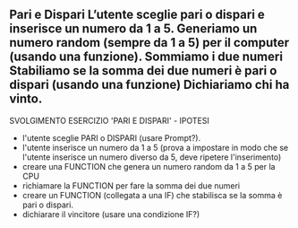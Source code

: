 Pari e Dispari
L’utente sceglie pari o dispari e inserisce un numero da 1 a 5.
Generiamo un numero random (sempre da 1 a 5) per il computer (usando una funzione).
Sommiamo i due numeri
Stabiliamo se la somma dei due numeri è pari o dispari (usando una funzione)
Dichiariamo chi ha vinto.
-------------------------------------------------------------
SVOLGIMENTO ESERCIZIO 'PARI E DISPARI' - IPOTESI

- l'utente sceglie PARI o DISPARI (usare Prompt?).
- l'utente inserisce un numero da 1 a 5 (prova a impostare in modo che se l'utente inserisce un numero diverso da 5, deve ripetere l'inserimento)
- creare una FUNCTION che genera un numero random da 1 a 5 per la CPU
- richiamare la FUNCTION per fare la somma dei due numeri
- creare un FUNCTION (collegata a una IF) che stabilisca se la somma è pari o dispari.
- dichiarare il vincitore (usare una condizione IF?)